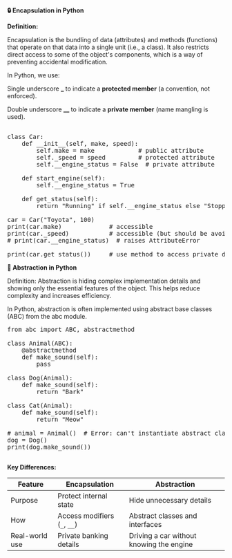 **🔒 Encapsulation in Python**

**Definition:**

Encapsulation is the bundling of data (attributes) and methods (functions) that operate on that data into a single unit (i.e., a class). It also restricts direct access to some of the object's components, which is a way of preventing accidental modification.

In Python, we use:

Single underscore **_** to indicate a **protected member** (a convention, not enforced).

Double underscore **__** to indicate a **private member** (name mangling is used).
<pre>

class Car:
    def __init__(self, make, speed):
        self.make = make            # public attribute
        self._speed = speed         # protected attribute
        self.__engine_status = False  # private attribute

    def start_engine(self):
        self.__engine_status = True

    def get_status(self):
        return "Running" if self.__engine_status else "Stopped"

car = Car("Toyota", 100)
print(car.make)             # accessible
print(car._speed)           # accessible (but should be avoided)
# print(car.__engine_status)  # raises AttributeError

print(car.get_status())     # use method to access private data
</pre>

**🧠 Abstraction in Python**

Definition:
Abstraction is hiding complex implementation details and showing only the essential features of the object. This helps reduce complexity and increases efficiency.

In Python, abstraction is often implemented using abstract base classes (ABC) from the abc module.

<pre>
from abc import ABC, abstractmethod

class Animal(ABC):
    @abstractmethod
    def make_sound(self):
        pass

class Dog(Animal):
    def make_sound(self):
        return "Bark"

class Cat(Animal):
    def make_sound(self):
        return "Meow"

# animal = Animal()  # Error: can't instantiate abstract class
dog = Dog()
print(dog.make_sound())

</pre>

**Key Differences:**

| Feature        | Encapsulation                | Abstraction                              |
| -------------- | ---------------------------- | ---------------------------------------- |
| Purpose        | Protect internal state       | Hide unnecessary details                 |
| How            | Access modifiers (`_`, `__`) | Abstract classes and interfaces          |
| Real-world use | Private banking details      | Driving a car without knowing the engine |
